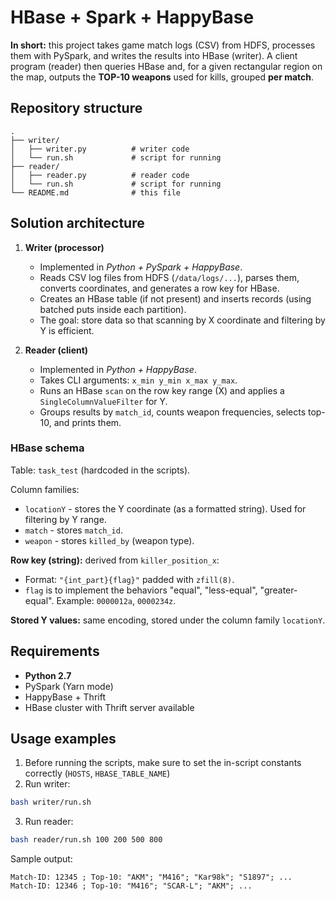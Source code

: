 # HBase + Spark + HappyBase

**In short:** this project takes game match logs (CSV) from HDFS, processes them with PySpark, and writes the results into HBase (writer). A client program (reader) then queries HBase and, for a given rectangular region on the map, outputs the **TOP-10 weapons** used for kills, grouped **per match**.

## Repository structure

```
.
├── writer/
│   ├── writer.py          # writer code
│   └── run.sh             # script for running
├── reader/
│   ├── reader.py          # reader code
│   └── run.sh             # script for running
└── README.md              # this file
```

## Solution architecture

1. **Writer (processor)**
   - Implemented in *Python + PySpark + HappyBase*.
   - Reads CSV log files from HDFS (`/data/logs/...`), parses them, converts coordinates, and generates a row key for HBase.
   - Creates an HBase table (if not present) and inserts records (using batched puts inside each partition).
   - The goal: store data so that scanning by X coordinate and filtering by Y is efficient.

2. **Reader (client)**
   - Implemented in *Python + HappyBase*.
   - Takes CLI arguments: `x_min y_min x_max y_max`.
   - Runs an HBase `scan` on the row key range (X) and applies a `SingleColumnValueFilter` for Y.
   - Groups results by `match_id`, counts weapon frequencies, selects top-10, and prints them.


### HBase schema

Table: `task_test` (hardcoded in the scripts).

Column families:
- `locationY` - stores the Y coordinate (as a formatted string). Used for filtering by Y range.
- `match` - stores `match_id`.
- `weapon` - stores `killed_by` (weapon type).

**Row key (string):** derived from `killer_position_x`:

- Format: `"{int_part}{flag}"` padded with `zfill(8)`.
- `flag` is to implement the behaviors "equal", "less-equal", "greater-equal". Example: `0000012a`, `0000234z`.

**Stored Y values:** same encoding, stored under the column family `locationY`.

## Requirements

- **Python 2.7**
- PySpark (Yarn mode)
- HappyBase + Thrift
- HBase cluster with Thrift server available

## Usage examples

1. Before running the scripts, make sure to set the in-script constants correctly (`HOSTS`, `HBASE_TABLE_NAME`)
2. Run writer:
  ```bash
  bash writer/run.sh
  ```

3. Run reader:

  ```bash
  bash reader/run.sh 100 200 500 800
  ```

Sample output:

```
Match-ID: 12345 ; Top-10: "AKM"; "M416"; "Kar98k"; "S1897"; ...
Match-ID: 12346 ; Top-10: "M416"; "SCAR-L"; "AKM"; ...
```
